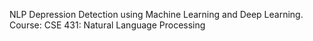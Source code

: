 NLP Depression Detection using Machine Learning and Deep Learning.
Course: CSE 431: Natural Language Processing
